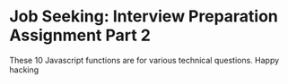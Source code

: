# Job Seeking: Interview Preparation Assignment Part 2
These 10 Javascript functions are for various technical questions. Happy hacking 
